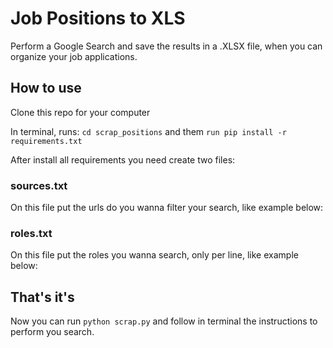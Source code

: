 # Job Positions to XLS

Perform a Google Search and save the results in a .XLSX file, when you can organize your job applications.

## How to use

Clone this repo for your computer

In terminal, runs: ```cd scrap_positions``` and them ```run pip install -r requirements.txt```

After install all requirements you need create two files:

### sources.txt

On this file put the urls do you wanna filter your search, like example below:

### roles.txt

On this file put the roles you wanna search, only per line, like example below:

## That's it's

Now you can run ```python scrap.py``` and follow in terminal the instructions to perform you search.
